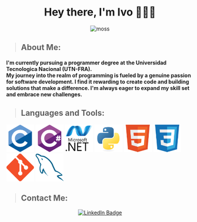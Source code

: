 <h1 align='center' id='identifier' class='heading'>Hey there, I'm Ivo 👨🏻‍💻</h1>  
<div align="center" id='header'>
  <img src="https://media2.giphy.com/media/1Aj491qX7K45qZs6EP/giphy.gif?cid=ecf05e47ognsce3y1nkymuztigo9x573of83s3r093af9wgz&ep=v1_gifs_related&rid=giphy.gif&ct=g" alt="moss" width="600" height="300"/>
</div>

> ## About Me:
#### I'm currently pursuing a programmer degree at the Universidad Tecnologica Nacional (UTN-FRA).<br> My journey into the realm of programming is fueled by a genuine passion for software development. I find it rewarding to create code and building solutions that make a difference.  I'm always eager to expand my skill set and embrace new challenges. 

> ## Languages and Tools:
<div id="icons"> 
  <img src="https://raw.githubusercontent.com/devicons/devicon/master/icons/c/c-original.svg" alt="C" width="75" height="75"/> 
  <img src="https://raw.githubusercontent.com/devicons/devicon/master/icons/csharp/csharp-original.svg" alt="C#" width="75" height="75"/> 
  <img src="https://raw.githubusercontent.com/devicons/devicon/master/icons/dot-net/dot-net-original-wordmark.svg" alt="dot-net" width="75" height="75"/> 
  <img src="https://raw.githubusercontent.com/devicons/devicon/master/icons/python/python-original.svg" alt="Python" width="75" height="75"/> 
  <img src="https://raw.githubusercontent.com/devicons/devicon/master/icons/html5/html5-original.svg" alt="HTML5"  width="75" height="75"/> 
  <img src="https://raw.githubusercontent.com/devicons/devicon/master/icons/css3/css3-original.svg" alt="CSS3" width="75" height="75"/> 
  <img src="https://raw.githubusercontent.com/devicons/devicon/master/icons/git/git-original.svg" alt="Git" width="75" height="75"/>
  <img src="https://raw.githubusercontent.com/devicons/devicon/master/icons/mysql/mysql-original.svg" alt="mySql" width="75" height="75"/>
</div>

> ## Contact Me:  
<div align="center" id='contact' class="badges">
  <a href="https://www.linkedin.com/in/ivo-barinstein-3b0972253/">
    <img src="https://img.shields.io/badge/LinkedIn-blue?style=for-the-badge&logo=linkedin&logoColor=white" alt="LinkedIn Badge" height="70"/>
  </a>
</div>
